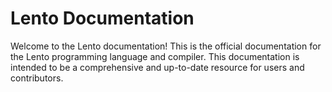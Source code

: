 # Lento Documentation

Welcome to the Lento documentation! This is the official documentation for the Lento programming language and compiler. This documentation is intended to be a comprehensive and up-to-date resource for users and contributors.
